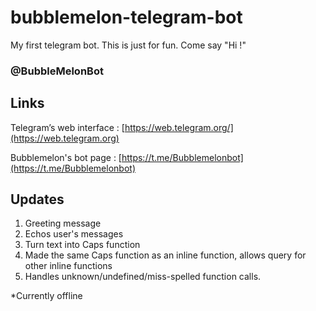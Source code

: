 # bubblemelon-telegram-bot
My first telegram bot. This is just for fun. Come say "Hi !"

### @BubbleMelonBot

## Links
Telegram’s web interface : [https://web.telegram.org/](https://web.telegram.org)

Bubblemelon's bot page   : [https://t.me/Bubblemelonbot](https://t.me/Bubblemelonbot)

## Updates
1. Greeting message
2. Echos user's messages
3. Turn text into Caps function
4. Made the same Caps function as an inline function, allows query for other inline functions
5. Handles unknown/undefined/miss-spelled function calls.

*Currently offline
